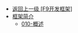 - [返回上一级 [F9开发框架]](library/F9开发框架/)
- [框架简介](library/F9开发框架/框架简介/)
  - [010-概述](library/F9开发框架/框架简介/010-概述.md)
